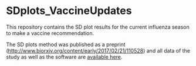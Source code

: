 # SDplots_VaccineUpdates
This repository contains the SD plot results for the current influenza season to make a vaccine recommendation.

The SD plots method was published as a preprint (http://www.biorxiv.org/content/early/2017/02/21/110528) and all data of the study as well as the software are [available here](https://github.com/hzi-bifo/SDplots).
